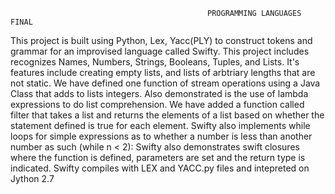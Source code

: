                                                 PROGRAMMING LANGUAGES FINAL
                                                      
This project is built using Python, Lex, Yacc(PLY) to construct tokens and grammar for an improvised language called Swifty. This project includes recognizes Names, Numbers, Strings, Booleans, Tuples, and Lists. It's features include creating empty lists, and lists of arbtriary lengths that are not static. We have defined one function of stream operations using a Java Class that adds to lists integers. Also demonstrated is the use of lambda expressions to do list comprehension. We have added a function called filter that takes a list and returns the elements of a list based on whether the statement defined is true for each element. Swifty also implements while loops for simple expressions as to whether a number is less than another number as such (while n < 2): Swifty also demonstrates swift closures where the function is defined, parameters are set and the return type is indicated. Swifty compiles with LEX and YACC.py files and intepreted on Jython 2.7
